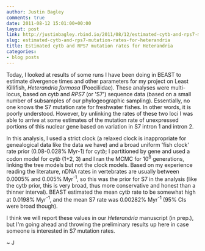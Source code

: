 ```yaml
---
author: Justin Bagley
comments: true
date: 2011-08-12 15:01:00+00:00
layout: post
link: http://justinbagley.rbind.io/2011/08/12/estimated-cytb-and-rps7-mutation-rates-for-heterandria/
slug: estimated-cytb-and-rps7-mutation-rates-for-heterandria
title: Estimated cytb and RPS7 mutation rates for Heterandria
categories:
- blog posts
---
```


Today, I looked at results of some runs I have been doing in BEAST to estimate divergence times and other parameters for my project on Least Killifish, <i>Heterandria formosa</i> (Poeciliidae). These analyses were multi-locus, based on cyt<i>b</i> and <i>RPS7</i> (or 'S7') sequence data (based on a small number of subsamples of our phylogeographic sampling). Essentially, no one knows the S7 mutation rate for freshwater fishes. In other words, it is poorly understood. However, by unlinking the rates of these two loci I was able to arrive at some estimates of the mutation rate of unexpressed portions of this nuclear gene based on variation in S7 intron 1 and intron 2. 

In this analysis, I used a strict clock (a relaxed clock is inappropriate for genealogical data like the data we have) and a broad uniform 'fish clock' rate prior (0.08-0.028% Myr-1) for cyt<i>b</i>; I partitioned by gene and used a codon model for cyt<i>b</i> (1+2, 3) and I ran the MCMC for 10<sup>8</sup> generations, linking the tree models but not the clock models. Based on my experience reading the literature, nDNA rates in vertebrates are usually between 0.0005% and 0.005% Myr<sup>-1</sup>, so this was the prior for S7 in the  analysis (like the cyt<i>b</i> prior, this is very broad, thus more conservative and honest than a thinner interval). BEAST estimated the mean cyt<i>b</i> rate to be somewhat high at 0.0198% Myr<sup>-1</sup>, and the mean S7 rate was 0.00282% Myr<sup>-1</sup> (95% CIs were broad though).  

I think we will report these values in our <i>Heterandria</i> manuscript (in prep.), but I'm going ahead and throwing the preliminary results up here in case someone is interested in S7 mutation rates.    
  
~ J
